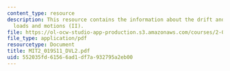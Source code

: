 ```yaml
---
content_type: resource
description: This resource contains the information about the drift and slowly-varying
  loads and motions (II).
file: https://ol-ocw-studio-app-production.s3.amazonaws.com/courses/2-019-design-of-ocean-systems-spring-2011/552035fd61566ad1df7a932795a2eb00_MIT2_019S11_DVL2.pdf
file_type: application/pdf
resourcetype: Document
title: MIT2_019S11_DVL2.pdf
uid: 552035fd-6156-6ad1-df7a-932795a2eb00
---
```

